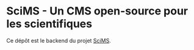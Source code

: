 # SciMS - Un CMS open-source pour les scientifiques

Ce dépôt est le backend du projet [SciMS](https://github.com/rouenssi-tnp/scims).
